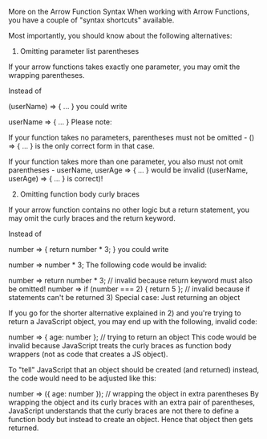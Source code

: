 More on the Arrow Function Syntax
When working with Arrow Functions, you have a couple of "syntax shortcuts" available.

Most importantly, you should know about the following alternatives:

1) Omitting parameter list parentheses

If your arrow functions takes exactly one parameter, you may omit the wrapping parentheses.

Instead of

(userName) => { ... }
you could write

userName => { ... }
Please note: 

If your function takes no parameters, parentheses must not be omitted - () => { ... } is the only correct form in that case.

If your function takes more than one parameter, you also must not omit parentheses - userName, userAge => { ... } would be invalid ((userName, userAge) => { ... } is correct)!

2) Omitting function body curly braces

If your arrow function contains no other logic but a return statement, you may omit the curly braces and the return keyword.

Instead of

number => { 
  return number * 3;
}
you could write

number => number * 3;
The following code would be invalid:

number => return number * 3; // invalid because return keyword must also be omitted!
number => if (number === 2) { return 5 }; // invalid because if statements can't be returned
3) Special case: Just returning an object

If you go for the shorter alternative explained in 2) and you're trying to return a JavaScript object, you may end up with the following, invalid code:

number => { age: number }; // trying to return an object
This code would be invalid because JavaScript treats the curly braces as function body wrappers (not as code that creates a JS object).

To "tell" JavaScript that an object should be created (and returned) instead, the code would need to be adjusted like this:

number => ({ age: number }); // wrapping the object in extra parentheses
By wrapping the object and its curly braces with an extra pair of parentheses, JavaScript understands that the curly braces are not there to define a function body but instead to create an object. Hence that object then gets returned.